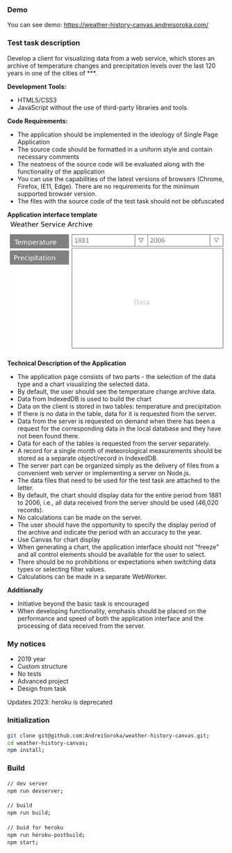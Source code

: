 ### Demo
You can see demo: https://weather-history-canvas.andreisoroka.com/

### Test task description
Develop a client for visualizing data from a web service,
which stores an archive of temperature changes and precipitation
levels over the last 120 years in one of the cities of ***.

**Development Tools:**
- HTML5/CSS3
- JavaScript without the use of third-party libraries and tools

**Code Requirements:**

- The application should be implemented in the ideology of Single Page Application
- The source code should be formatted in a uniform style and contain necessary comments
- The neatness of the source code will be evaluated along with the functionality of the application
- You can use the capabilities of the latest versions of browsers (Chrome, Firefox, IE11, Edge). There are no requirements for the minimum supported browser version.
- The files with the source code of the test task should not be obfuscated

**Application interface template**
![TestTaskDesign.png](TestTaskDesign.png)

**Technical Description of the Application**

- The application page consists of two parts - the selection of the data type and a chart visualizing the selected data.
- By default, the user should see the temperature change archive data.
- Data from IndexedDB is used to build the chart
- Data on the client is stored in two tables: temperature and precipitation
- If there is no data in the table, data for it is requested from the server.
- Data from the server is requested on demand when there has been a request for the corresponding data in the local database and they have not been found there.
- Data for each of the tables is requested from the server separately.
- A record for a single month of meteorological measurements should be stored as a separate object/record in IndexedDB.
- The server part can be organized simply as the delivery of files from a convenient web server or implementing a server on Node.js.
-  The data files that need to be used for the test task are attached to the letter.
- By default, the chart should display data for the entire period from 1881 to 2006, i.e., all data received from the server should be used (46,020 records).
- No calculations can be made on the server.
- The user should have the opportunity to specify the display period of the archive and indicate the period with an accuracy to the year.
- Use Canvas for chart display
- When generating a chart, the application interface should not "freeze" and all control elements should be available for the user to select.
- There should be no prohibitions or expectations when switching data types or selecting filter values.
- Calculations can be made in a separate WebWorker.

**Additionally**
- Initiative beyond the basic task is encouraged
- When developing functionality, emphasis should be placed on the performance and speed of both the application interface and the processing of data received from the server.

### My notices
- 2019 year
- Custom structure
- No tests
- Advanced project
- Design from task

Updates 2023: heroku is deprecated


### Initialization
```bash
git clone git@github.com:AndreiSoroka/weather-history-canvas.git;
cd weather-history-canvas;
npm install;
```
### Build
```bash
// dev server
npm run devserver;

// build
npm run build;

// buid for heroku
npm run heroku-postbuild;
npm start;
```
